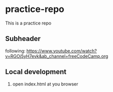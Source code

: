 # practice-repo

This is a practice repo


## Subheader

following: https://www.youtube.com/watch?v=RGOj5yH7evk&ab_channel=freeCodeCamp.org 

## Local development
1. open index.html at you browser
